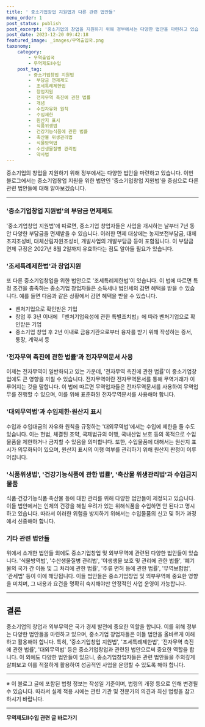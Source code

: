 ```yaml
---
title: ' 중소기업창업 지원법과 다른 관련 법안들'
menu_order: 1
post_status: publish
post_excerpt: '중소기업의 창업을 지원하기 위해 정부에서는 다양한 법안을 마련하고 있습니다. 이번 블로그에서는 중소기업창업 지원을 위한 법안인  중소기업창업 지원법 을 중심으로 다른 관련 법안들에 대해 알아보겠습니다.'
post_date: 2023-12-20 09:42:18
featured_image: _images/무역출입국.png
taxonomy:
    category:
        - 무역출입국
        - 무역제도Ⅱ수입
    post_tag:
        - 중소기업창업 지원법
        -  부담금 면제제도
        -  조세특례제한법
        -  창업지원
        -  전자무역 촉진에 관한 법률
        -  개념
        -  수입자유화 원칙
        -  수입제한
        -  원산지 표시
        -  식품위생법
        -  건강기능식품에 관한 법률
        -  축산물 위생관리법
        -  식물방역법
        -  수산생물질병 관리법
        -  약사법
---
```



중소기업의 창업을 지원하기 위해 정부에서는 다양한 법안을 마련하고 있습니다. 이번 블로그에서는 중소기업창업 지원을 위한 법안인 '중소기업창업 지원법'을 중심으로 다른 관련 법안들에 대해 알아보겠습니다.

---

### '중소기업창업 지원법'의 부담금 면제제도

'중소기업창업 지원법'에 따르면, 중소기업 창업자들은 사업을 개시하는 날부터 7년 동안 다양한 부담금을 면제받을 수 있습니다. 이러한 면제 대상에는 농지보전부담금, 대체초지조성비, 대체산림자원조성비, 개발사업의 개발부담금 등이 포함됩니다. 이 부담금 면제 규정은 2027년 8월 2일까지 유효하다는 점도 알아둘 필요가 있습니다.

### '조세특례제한법'과 창업지원

또 다른 중소기업창업을 위한 법안으로 '조세특례제한법'이 있습니다. 이 법에 따르면 특정 조건을 충족하는 중소기업 창업자들은 소득세나 법인세의 감면 혜택을 받을 수 있습니다. 예를 들면 다음과 같은 상황에서 감면 혜택을 받을 수 있습니다.

- 벤처기업으로 확인받은 기업
- 창업 후 3년 이내에 「벤처기업육성에 관한 특별조치법」에 따라 벤처기업으로 확인받은 기업
- 중소기업 창업 후 2년 이내로 금융기관으로부터 융자를 받기 위해 작성하는 증서, 통장, 계약서 등

### '전자무역 촉진에 관한 법률'과 전자무역문서 사용

이제는 전자무역이 일반화되고 있는 가운데, '전자무역 촉진에 관한 법률'이 중소기업창업에도 큰 영향을 끼칠 수 있습니다. 전자무역이란 전자무역문서를 통해 무역거래가 이루어지는 것을 말합니다. 이 법에 따르면 무역업자들은 전자무역문서를 사용하여 무역업무를 진행할 수 있으며, 이를 위해 표준화된 전자무역문서를 사용해야 합니다.

### '대외무역법'과 수입제한·원산지 표시

수입과 수입대금의 자유화 원칙을 규정하는 '대외무역법'에서는 수입에 제한을 둘 수도 있습니다. 이는 헌법, 체결된 조약, 국제법규의 이행, 국내산업 보호 등의 목적으로 수입물품을 제한하거나 금지할 수 있음을 의미합니다. 또한, 수입물품에 대해서는 원산지 표시가 의무화되어 있으며, 원산지 표시의 이행 여부를 관리하기 위해 원산지 판정이 이루어집니다.

### '식품위생법', '건강기능식품에 관한 법률', '축산물 위생관리법'과 수입금지물품

식품·건강기능식품·축산물 등에 대한 관리를 위해 다양한 법안들이 제정되고 있습니다. 이들 법안에서는 인체의 건강을 해칠 우려가 있는 위해식품을 수입하면 안 된다고 명시하고 있습니다. 따라서 이러한 위험을 방지하기 위해서는 수입물품의 신고 및 허가 과정에서 신중해야 합니다.

### 기타 관련 법안들

위에서 소개한 법안들 외에도 중소기업창업 및 외부무역에 관련된 다양한 법안들이 있습니다. '식물방역법', '수산생물질병 관리법', '야생생물 보호 및 관리에 관한 법률', '폐기물의 국가 간 이동 및 그 처리에 관한 법률', '주류 면허 등에 관한 법률', '무역보험법', '관세법' 등이 이에 해당됩니다. 이들 법안들은 중소기업창업 및 외부무역에 중요한 영향을 미치며, 그 내용과 요건을 명확히 숙지해야만 안정적인 사업 운영이 가능합니다.

---

## 결론

중소기업의 창업과 외부무역은 국가 경제 발전에 중요한 역할을 합니다. 이를 위해 정부는 다양한 법안들을 마련하고 있으며, 중소기업 창업자들은 이들 법안을 올바르게 이해하고 활용해야 합니다. 특히, '중소기업창업 지원법', '조세특례제한법', '전자무역 촉진에 관한 법률', '대외무역법' 등은 중소기업창업과 관련된 법안으로써 중요한 역할을 합니다. 이 외에도 다양한 법안들이 있으니, 중소기업창업자들은 관련 법안들을 주의깊게 살펴보고 이를 적절하게 활용하여 성공적인 사업을 운영할 수 있도록 해야 합니다.

---

※ 이 블로그 글에 포함된 법령 정보는 작성일 기준이며, 법령의 개정 등으로 인해 변경될 수 있습니다. 따라서 실제 적용 시에는 관련 기관 및 전문가의 의견과 최신 법령을 참고하시기 바랍니다.
<!-- wp:separator -->
<hr class="wp-block-separator has-alpha-channel-opacity"/>
<!-- /wp:separator -->

<!-- wp:group {"backgroundColor":"base","layout":{"type":"constrained"}} -->
<div class="wp-block-group has-base-background-color has-background"><!-- wp:paragraph {"align":"center","fontSize":"medium"} -->
<p class="has-text-align-center has-large-font-size"><strong>무역제도Ⅱ수입 관련 글 바로가기</strong></p>
<!-- /wp:paragraph -->


<!-- wp:latest-posts
{"categories":[{"id":14432,"count":19,"description":"","link":"https://uknowlaw.com/category/%eb%ac%b4%ec%97%ad%ec%a0%9c%eb%8f%84%e2%85%b1%ec%88%98%ec%9e%85/","name":"무역제도Ⅱ수입","slug":"무역제도Ⅱ수입","taxonomy":"category","parent":0,"meta":[],"_links":{"self":[{"href":"https://uknowlaw.com/wp-json/wp/v2/categories/14432"}],"collection":[{"href":"https://uknowlaw.com/wp-json/wp/v2/categories"}],"about":[{"href":"https://uknowlaw.com/wp-json/wp/v2/taxonomies/category"}],"wp:post_type":[{"href":"https://uknowlaw.com/wp-json/wp/v2/posts?categories=14432"}],"curies":[{"name":"wp","href":"https://api.w.org/{rel}","templated":true}]}}],"postsToShow":100,"excerptLength":28,"postLayout":"grid","columns":2,"featuredImageAlign":"left","featuredImageSizeSlug":"large","fontSize":"small"} /--></div>
<!-- /wp:group -->